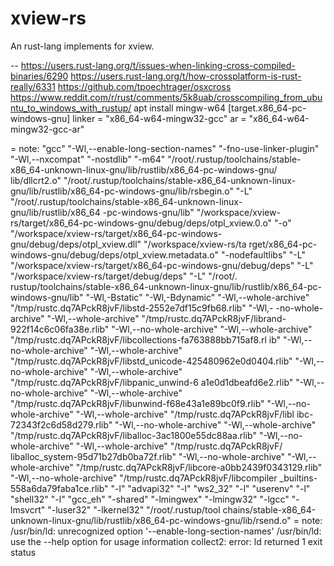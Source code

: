 # xview-rs
An rust-lang implements for xview.


--
https://users.rust-lang.org/t/issues-when-linking-cross-compiled-binaries/6290
https://users.rust-lang.org/t/how-crossplatform-is-rust-really/6331
https://github.com/tpoechtrager/osxcross
https://www.reddit.com/r/rust/comments/5k8uab/crosscompiling_from_ubuntu_to_windows_with_rustup/
apt install mingw-w64
[target.x86_64-pc-windows-gnu]
linker = "x86_64-w64-mingw32-gcc"
ar = "x86_64-w64-mingw32-gcc-ar"






 = note: "gcc" "-Wl,--enable-long-section-names" "-fno-use-linker-plugin" "-Wl,--nxcompat" "-nostdlib" "-m64" "/root/.rustup/toolchains/stable-x86_64-unknown-linux-gnu/lib/rustlib/x86_64-pc-windows-gnu/
lib/dllcrt2.o" "/root/.rustup/toolchains/stable-x86_64-unknown-linux-gnu/lib/rustlib/x86_64-pc-windows-gnu/lib/rsbegin.o" "-L" "/root/.rustup/toolchains/stable-x86_64-unknown-linux-gnu/lib/rustlib/x86_64
-pc-windows-gnu/lib" "/workspace/xview-rs/target/x86_64-pc-windows-gnu/debug/deps/otpl_xview.0.o" "-o" "/workspace/xview-rs/target/x86_64-pc-windows-gnu/debug/deps/otpl_xview.dll" "/workspace/xview-rs/ta
rget/x86_64-pc-windows-gnu/debug/deps/otpl_xview.metadata.o" "-nodefaultlibs" "-L" "/workspace/xview-rs/target/x86_64-pc-windows-gnu/debug/deps" "-L" "/workspace/xview-rs/target/debug/deps" "-L" "/root/.
rustup/toolchains/stable-x86_64-unknown-linux-gnu/lib/rustlib/x86_64-pc-windows-gnu/lib" "-Wl,-Bstatic" "-Wl,-Bdynamic" "-Wl,--whole-archive" "/tmp/rustc.dq7APckR8jvF/libstd-2552e7df15c9fb68.rlib" "-Wl,-
-no-whole-archive" "-Wl,--whole-archive" "/tmp/rustc.dq7APckR8jvF/librand-922f14c6c06fa38e.rlib" "-Wl,--no-whole-archive" "-Wl,--whole-archive" "/tmp/rustc.dq7APckR8jvF/libcollections-fa763888bb715af8.rl
ib" "-Wl,--no-whole-archive" "-Wl,--whole-archive" "/tmp/rustc.dq7APckR8jvF/libstd_unicode-425480962e0d0404.rlib" "-Wl,--no-whole-archive" "-Wl,--whole-archive" "/tmp/rustc.dq7APckR8jvF/libpanic_unwind-6
a1e0d1dbeafd6e2.rlib" "-Wl,--no-whole-archive" "-Wl,--whole-archive" "/tmp/rustc.dq7APckR8jvF/libunwind-f68e43a1e89bc0f9.rlib" "-Wl,--no-whole-archive" "-Wl,--whole-archive" "/tmp/rustc.dq7APckR8jvF/libl
ibc-72343f2c6d58d279.rlib" "-Wl,--no-whole-archive" "-Wl,--whole-archive" "/tmp/rustc.dq7APckR8jvF/liballoc-3ac1800e55dc88aa.rlib" "-Wl,--no-whole-archive" "-Wl,--whole-archive" "/tmp/rustc.dq7APckR8jvF/
liballoc_system-95d71b27db0ba72f.rlib" "-Wl,--no-whole-archive" "-Wl,--whole-archive" "/tmp/rustc.dq7APckR8jvF/libcore-a0bb2439f0343129.rlib" "-Wl,--no-whole-archive" "/tmp/rustc.dq7APckR8jvF/libcompiler
_builtins-558a6da79faba1ce.rlib" "-l" "advapi32" "-l" "ws2_32" "-l" "userenv" "-l" "shell32" "-l" "gcc_eh" "-shared" "-lmingwex" "-lmingw32" "-lgcc" "-lmsvcrt" "-luser32" "-lkernel32" "/root/.rustup/tool
chains/stable-x86_64-unknown-linux-gnu/lib/rustlib/x86_64-pc-windows-gnu/lib/rsend.o"
  = note: /usr/bin/ld: unrecognized option '--enable-long-section-names'
/usr/bin/ld: use the --help option for usage information
collect2: error: ld returned 1 exit status
